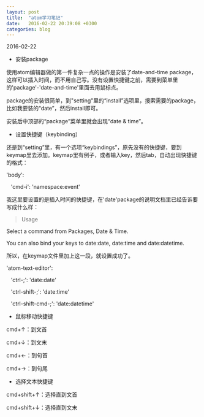 ```yaml
---
layout: post
title:  "atom学习笔记"
date:   2016-02-22 20:39:08 +0300
categories: blog
---
```

2016-02-22

* 安装package

使用atom编辑器做的第一件复杂一点的操作是安装了date-and-time package，这样可以插入时间，而不用自己写。没有设置快捷键之前，需要到菜单里的'package'-'date-and-time'里面去用鼠标点。

package的安装很简单，到"setting"里的“install”选项里，搜索需要的package，比如我要装的“date”，然后install即可。

安装后中顶部的“package”菜单里就会出现“date & time”。

* 设置快捷键（keybinding）

还是到“setting”里，有一个选项“keybindings”，原先没有的快捷键，要到keymap里去添加。keymap里有例子，或者输入key，然后tab，自动出现快捷键的格式：

'body':

&nbsp;&nbsp;  'cmd-i': 'namespace:event'

我这里要设置的是插入时间的快捷键，在'date'package的说明文档里已经告诉要写成什么样：

>Usage
>
Select a command from Packages, Date & Time.
>
You can also bind your keys to date:date, date:time and date:datetime.  

所以，在keymap文件里加上这一段，就设置成功了。

'atom-text-editor':

&nbsp;&nbsp;  'ctrl-;': 'date:date'

&nbsp;&nbsp;  'ctrl-shift-;': 'date:time'

&nbsp;&nbsp;  'ctrl-shift-cmd-;': 'date:datetime'


* 鼠标移动快捷键

cmd+↑：到文首

cmd+↓：到文末

cmd+←：到句首

cmd+→：到句尾

* 选择文本快捷键

cmd+shift+↑：选择直到文首

cmd+shift+↓：选择直到文末
